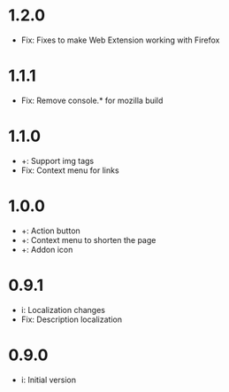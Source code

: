 # 1.2.0
* Fix: Fixes to make Web Extension working with Firefox

# 1.1.1
* Fix: Remove console.* for mozilla build

# 1.1.0
* +: Support img tags
* Fix: Context menu for links

# 1.0.0
* +: Action button
* +: Context menu to shorten the page
* +: Addon icon

# 0.9.1
* i: Localization changes
* Fix: Description localization

# 0.9.0
* i: Initial version
